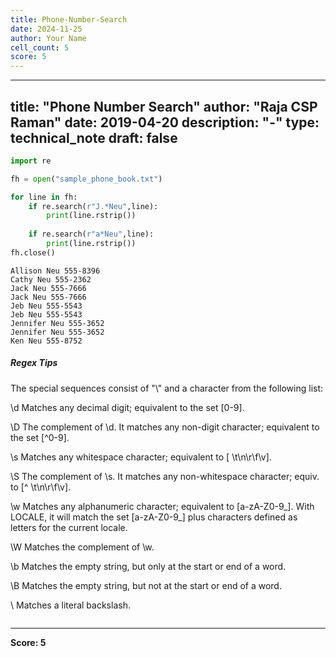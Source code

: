 ```yaml
---
title: Phone-Number-Search
date: 2024-11-25
author: Your Name
cell_count: 5
score: 5
---
```


---
title: "Phone Number Search"
author: "Raja CSP Raman"
date: 2019-04-20
description: "-"
type: technical_note
draft: false
---

```python
import re
```


```python
fh = open("sample_phone_book.txt")

for line in fh:
    if re.search(r"J.*Neu",line):
        print(line.rstrip())
        
    if re.search(r"a*Neu",line):
        print(line.rstrip())
fh.close()
```

    Allison Neu 555-8396
    Cathy Neu 555-2362
    Jack Neu 555-7666
    Jack Neu 555-7666
    Jeb Neu 555-5543
    Jeb Neu 555-5543
    Jennifer Neu 555-3652
    Jennifer Neu 555-3652
    Ken Neu 555-8752


##### Regex Tips

The special sequences consist of "\\" and a character from the following list:

\d	Matches any decimal digit; equivalent to the set [0-9].

\D	The complement of \d. It matches any non-digit character; equivalent to the set [^0-9].

\s	Matches any whitespace character; equivalent to [ \t\n\r\f\v].

\S	The complement of \s. It matches any non-whitespace character; equiv. to [^ \t\n\r\f\v].

\w	Matches any alphanumeric character; equivalent to [a-zA-Z0-9_]. With LOCALE, it will match the set [a-zA-Z0-9_] plus characters defined as letters for the current locale.

\W	Matches the complement of \w.

\b	Matches the empty string, but only at the start or end of a word.

\B	Matches the empty string, but not at the start or end of a word.

\\	Matches a literal backslash.


```python

```


---
**Score: 5**